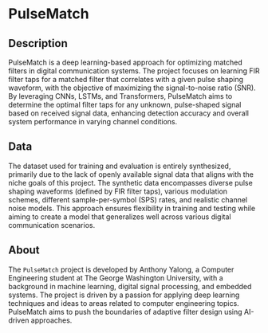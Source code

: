 # PulseMatch

## Description

PulseMatch is a deep learning-based approach for optimizing matched filters in digital communication systems. The project focuses on learning FIR filter taps for a matched filter that correlates with a given pulse shaping waveform, with the objective of maximizing the signal-to-noise ratio (SNR). By leveraging CNNs, LSTMs, and Transformers, PulseMatch aims to determine the optimal filter taps for any unknown, pulse-shaped signal based on received signal data, enhancing detection accuracy and overall system performance in varying channel conditions.

## Data

The dataset used for training and evaluation is entirely synthesized, primarily due to the lack of openly available signal data that aligns with the niche goals of this project. The synthetic data encompasses diverse pulse shaping waveforms (defined by FIR filter taps), various modulation schemes, different sample-per-symbol (SPS) rates, and realistic channel noise models. This approach ensures flexibility in training and testing while aiming to create a model that generalizes well across various digital communication scenarios.

## About

The `PulseMatch` project is developed by Anthony Yalong, a Computer Engineering student at The George Washington University, with a background in machine learning, digital signal processing, and embedded systems. The project is driven by a passion for applying deep learning techniques and ideas to areas related to computer engineering topics. PulseMatch aims to push the boundaries of adaptive filter design using AI-driven approaches.